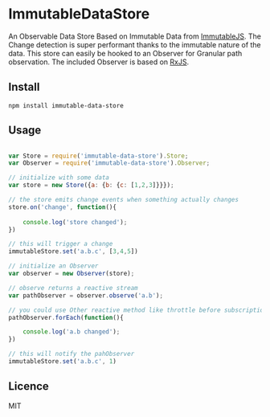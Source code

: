 # ImmutableDataStore

An Observable Data Store Based on Immutable Data from [ImmutableJS](https://github.com/facebook/immutable-js). The Change detection is super performant thanks to the immutable nature of the data.
This store can easily be hooked to an Observer for Granular path observation. The included Observer is based on [RxJS](https://github.com/Reactive-Extensions/RxJS).

## Install

```
npm install immutable-data-store
```

## Usage

```js

var Store = require('immutable-data-store').Store;
var Observer = require('immutable-data-store').Observer;

// initialize with some data
var store = new Store({a: {b: {c: [1,2,3]}}});

// the store emits change events when something actually changes
store.on('change', function(){
    
    console.log('store changed');
})

// this will trigger a change
immutableStore.set('a.b.c', [3,4,5])

// initialize an Observer
var observer = new Observer(store);

// observe returns a reactive stream
var pathObserver = observer.observe('a.b');

// you could use Other reactive method like throttle before subscription
pathObserver.forEach(function(){

    console.log('a.b changed');
})

// this will notify the pahObserver
immutableStore.set('a.b.c', 1)

```


## Licence

MIT
